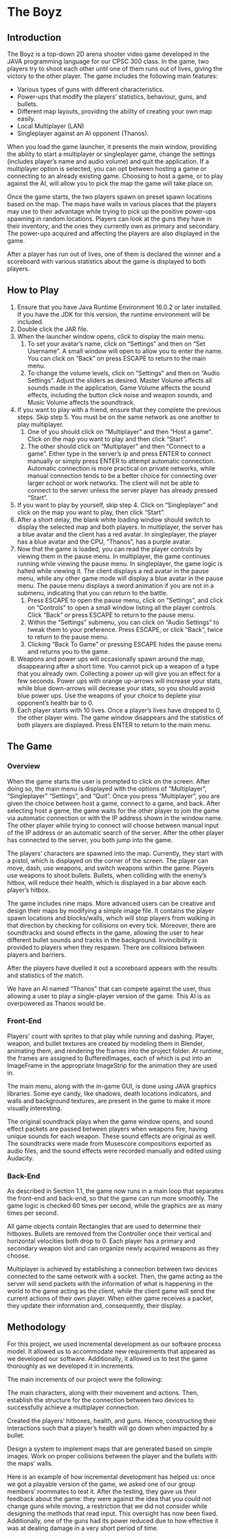# The Boyz
## Introduction
The Boyz is a top-down 2D arena shooter video game developed in the JAVA programming language for our CPSC 300 class. In the game, two players try to shoot each other until one of them runs out of lives, giving the victory to the other player. The game includes the following main features:

- Various types of guns with different characteristics.
- Power-ups that modify the players’ statistics, behaviour, guns, and bullets. 
- Different map layouts, providing the ability of creating your own map easily.
- Local Multiplayer (LAN)
- Singleplayer against an AI opponent (Thanos).

When you load the game launcher, it presents  the main window, providing the ability to start a multiplayer or singleplayer game, change the settings (includes player’s name and audio volume) and quit the application. If a multiplayer option is selected, you can opt between hosting a game or connecting to an already existing game. Choosing to host a game, or to play against the AI, will allow you to pick the map the game will take place on.

Once the game starts, the two players spawn on preset spawn locations based on the map. The maps have walls in various places that the players may use to their advantage while trying to pick up the positive power-ups spawning in random locations. Players can look at the guns they have in their inventory, and the ones they currently own as primary and secondary. The power-ups acquired and affecting the players are also displayed in the game.

After a player has run out of lives, one of them is declared the winner and a scoreboard with various statistics about the game is displayed to both players. 

## How to Play

1. Ensure that you have Java Runtime Environment 16.0.2 or later installed. If you have the JDK for this version, the runtime environment will be included.
2. Double click the JAR file.
3. When the launcher window opens, click to display the main menu.
    1. To set your avatar’s name, click on “Settings” and then on “Set Username”. A small window will open to allow you to enter the name. You can click on “Back” on press ESCAPE to return to the main menu.
    2. To change the volume levels, click on “Settings” and then on “Audio Settings”. Adjust the sliders as desired. Master Volume affects all sounds made in the application, Game Volume affects the sound effects, including the button click noise and weapon sounds, and Music Volume affects the soundtrack.
4. If you want to play with a friend, ensure that they complete the previous steps. Skip step 5. You must be on the same network as one another to play multiplayer.
    1. One of you should click on “Multiplayer” and then “Host a game”. Click on the map you want to play and then click “Start”.
    2. The other should click on “Multiplayer” and then “Connect to a game”. Either type in the server’s ip and press ENTER to connect manually or simply press ENTER to attempt automatic connection. Automatic connection is more practical on private networks, while manual connection tends to be a better choice for connecting over larger school or work networks. The client will not be able to connect to the server unless the server player has already pressed “Start”.
5. If you want to play by yourself, skip step 4. Click on “Singleplayer” and click on the map you want to play, then click “Start”.
6. After a short delay, the blank white loading window should switch to display the selected map and both players. In multiplayer, the server has a blue avatar and the client has a red avatar. In singleplayer, the player has a blue avatar and the CPU, “Thanos”, has a purple avatar.
7. Now that the game is loaded, you can read the player controls by viewing them in the pause menu. In multiplayer, the game continues running while viewing the pause menu. In singleplayer, the game logic is halted while viewing it. The client displays a red avatar in the pause menu, while any other game mode will display a blue avatar in the pause menu. The pause menu displays a sword animation if you are not in a submenu, indicating that you can return to the battle.
    1. Press ESCAPE to open the pause menu, click on “Settings”, and click on “Controls” to open a small window listing all the player controls. Click “Back” or press ESCAPE to return to the pause menu.
    2. Within the “Settings” submenu, you can click on “Audio Settings” to tweak them to your preference. Press ESCAPE, or click “Back”, twice to return to the pause menu.
    3. Clicking “Back To Game” or pressing ESCAPE hides the pause menu and returns you to the game.
8. Weapons and power ups will occasionally spawn around the map, disappearing after a short time. You cannot pick up a weapon of a type that you already own. Collecting a power up will give you an effect for a few seconds. Power ups with orange up-arrows will increase your stats, while blue down-arrows will decrease your stats, so you should avoid blue power ups. Use the weapons of your choice to deplete your opponent’s health bar to 0.
9. Each player starts with 10 lives. Once a player’s lives have dropped to 0, the other player wins. The game window disappears and the statistics of both players are displayed. Press ENTER to return to the main menu.

## The Game
### Overview
When the game starts the user is prompted to click on the screen. After doing so, the main menu is displayed with the options of “Multiplayer”, “Singleplayer” “Settings”, and “Quit”. Once you press “Multiplayer”, you are given the choice between host a game, connect to a game, and back. After selecting host a game, the game waits for the other player to join the game via automatic connection or with the IP address shown in the window name. The other player while trying to connect will choose between manual input of the IP address or an automatic search of the server. After the other player has connected to the server, you both jump into the game.

The players’ characters are spawned into the map. Currently, they start with a pistol, which is displayed on the corner of the screen. The player can move, dash, use weapons, and switch weapons within the game. Players use weapons to shoot bullets. Bullets, when colliding with the enemy’s hitbox, will reduce their health, which is displayed in a bar above each player’s hitbox. 

The game includes nine maps. More advanced users can be creative and design their maps by modifying a simple image file. It contains the player spawn locations and blocks/walls, which will stop players from walking in that direction by checking for collisions on every tick. Moreover, there are soundtracks and sound effects in the game, allowing the user to hear different bullet sounds and tracks in the background. Invincibility is provided to players when they respawn. There are collisions between players and barriers. 

After the players have duelled it out a scoreboard appears with the results and statistics of the match.  

We have an AI named “Thanos” that can compete against the user, thus allowing a user to play a single-player version of the game. This AI is as overpowered as Thanos would be. 

### Front-End
Players' count with sprites to that play while running and dashing. Player, weapon, and bullet textures are created by modeling them in Blender, animating them, and rendering the frames into the project folder. At runtime, the frames are assigned to BufferedImages, each of which is put into an ImageFrame in the appropriate ImageStrip for the animation they are used in.

The main menu, along with the in-game GUI, is done using JAVA graphics libraries. Some eye candy, like shadows, death locations indicators, and walls and background textures, are present in the game to make it more visually interesting.

The original soundtrack plays when the game window opens, and sound effect packets are passed between players when weapons fire, having unique sounds for each weapon. These sound effects are original as well. The soundtracks were made from Musescore compositions exported as audio files, and the sound effects were recorded manually and edited using Audacity.

### Back-End
As described in Section 1.1, the game now runs in a main loop that separates the front-end and back-end, so that the game can run more smoothly. The game logic is checked 60 times per second, while the graphics are as many times per second.

All game objects contain Rectangles that are used to determine their hitboxes. Bullets are removed from the Controller once their vertical and horizontal velocities both drop to 0. Each player has a primary and secondary weapon slot and can organize newly acquired weapons as they choose.

Multiplayer is achieved by establishing a connection between two devices connected to the same network with a socket. Then, the game acting as the server will send packets with the information of what is happening in the world to the game acting as the client, while the client game will send the current actions of their own player. When either game receives a packet, they update their information and, consequently, their display.


## Methodology
For this project, we used incremental development as our software process model. It allowed us to accommodate new requirements that appeared as we developed our software. Additionally, it allowed us to test the game thoroughly as we developed it in increments.

The main increments of our project were the following:

The main characters, along with their movement and actions. Then, establish the structure for the connection between two devices to successfully achieve a multiplayer connection.

Created the players’ hitboxes, health, and guns. Hence, constructing their interactions such that a player’s health will go down when impacted by a bullet.

Design a system to implement maps that are generated based on simple images. Work on proper collisions between the player and the bullets with the maps’ walls.

Here is an example of how incremental development has helped us: once we got a playable version of the game, we asked one of our group members’ roommates to test it. After the testing, they gave us their feedback about the game: they were against the idea that you could not change guns while moving, a restriction that we did not consider while designing the methods that read input. This oversight has now been fixed. Additionally, one of the guns had its power reduced due to how effective it was at dealing damage in a very short period of time.
